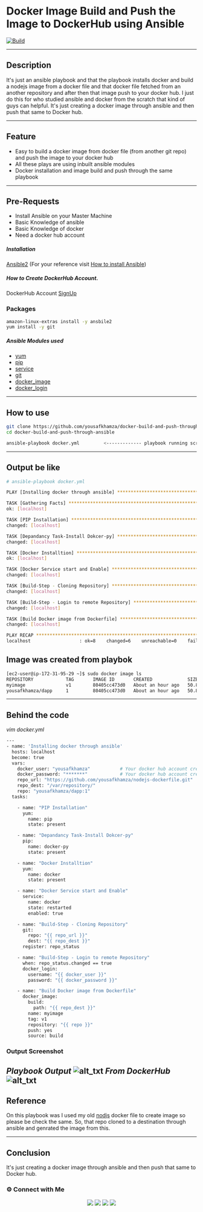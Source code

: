 # Docker Image Build and Push the Image to DockerHub using Ansible 
[![Build](https://travis-ci.org/joemccann/dillinger.svg?branch=master)](https://travis-ci.org/joemccann/dillinger)

---
## Description
It's just an ansible playbook and that the playbook installs docker and build a nodejs image from a docker file and that docker file fetched from an another repository and after then that image push to your docker hub. I just do this for who studied ansible and docker from the scratch that kind of guys can helpful. It's just creating a docker image through ansible and then push that same to Docker hub.

----
## Feature
- Easy to build a docker image from docker file (from another git repo) and push the image to your docker hub
- All these plays are using inbuilt ansible modules 
- Docker installation and image build and push through the same playbook

----
## Pre-Requests
- Install Ansible on your Master Machine
- Basic Knowledge of ansible
- Basic Knowledge of docker
- Need a docker hub account

##### Installation
[Ansible2](https://docs.ansible.com/ansible/2.3/index.html) (For your reference visit [How to install Ansible](https://docs.ansible.com/ansible/latest/installation_guide/intro_installation.html))

##### How to Create DockerHub Account.
DockerHub Account [SignUp]("https://hub.docker.com/signup")

### Packages 
```sh
amazon-linux-extras install -y ansbile2
yum install -y git
```

##### Ansible Modules used
- [yum](https://docs.ansible.com/ansible/latest/collections/ansible/builtin/yum_module.html) 
- [pip](https://docs.ansible.com/ansible/latest/collections/ansible/builtin/pip_module.html)
- [service](https://docs.ansible.com/ansible/latest/collections/ansible/builtin/service_module.html)
- [git](https://docs.ansible.com/ansible/latest/collections/ansible/builtin/git_module.html)
- [docker_image](https://docs.ansible.com/ansible/2.8/modules/docker_image_module.html)
- [docker_login](https://docs.ansible.com/ansible/2.9/modules/docker_login_module.html)
----
## How to use
```sh
git clone https://github.com/yousafkhamza/docker-build-and-push-through-ansible.git
cd docker-build-and-push-through-ansible
```
```sh
ansible-playbook docker.yml         <------------- playbook running script
```

----
## Output be like
```sh
# ansible-playbook docker.yml

PLAY [Installing docker through ansible] ************************************************************************************************

TASK [Gathering Facts] ******************************************************************************************************************
ok: [localhost]

TASK [PIP Installation] *****************************************************************************************************************
changed: [localhost]

TASK [Depandancy Task-Install Dokcer-py] ************************************************************************************************
changed: [localhost]

TASK [Docker Installtion] ***************************************************************************************************************
ok: [localhost]

TASK [Docker Service start and Enable] **************************************************************************************************
changed: [localhost]

TASK [Build-Step - Cloning Repository] **************************************************************************************************
changed: [localhost]

TASK [Build-Step - Login to remote Repository] ******************************************************************************************
changed: [localhost]

TASK [Build Docker image from Dockerfile] ***********************************************************************************************
changed: [localhost]

PLAY RECAP ******************************************************************************************************************************
localhost                  : ok=8    changed=6    unreachable=0    failed=0    skipped=0    rescued=0    ignored=0

```
## Image was created from playbok
```sh
[ec2-user@ip-172-31-95-29 ~]$ sudo docker image ls
REPOSITORY            TAG       IMAGE ID       CREATED             SIZE
myimage               v1        80405cc473d0   About an hour ago   50.8MB
yousafkhamza/dapp     1         80405cc473d0   About an hour ago   50.8MB
```

----
## Behind the code
_vim docker.yml_
```sh
---
- name: 'Installing docker through ansible'
  hosts: localhost
  become: true
  vars:
    docker_user: "yousafkhamza"           # Your docker hub account credentials here.
    docker_password: "*******"            # Your docker hub account credentials here.
    repo_url: "https://github.com/yousafkhamza/nodejs-dockerfile.git"
    repo_dest: "/var/repository/"
    repo: "yousafkhamza/dapp:1"
  tasks:

    - name: "PIP Installation"
      yum:
        name: pip
        state: present

    - name: "Depandancy Task-Install Dokcer-py"
      pip:
        name: docker-py
        state: present

    - name: "Docker Installtion"
      yum:
        name: docker
        state: present

    - name: "Docker Service start and Enable"
      service:
        name: docker
        state: restarted
        enabled: true

    - name: "Build-Step - Cloning Repository"
      git:
        repo: "{{ repo_url }}"
        dest: "{{ repo_dest }}"
      register: repo_status

    - name: "Build-Step - Login to remote Repository"
      when: repo_status.changed == true
      docker_login:
        username: "{{ docker_user }}"
        password: "{{ docker_password }}"

    - name: "Build Docker image from Dockerfile"
      docker_image:
        build:
          path: "{{ repo_dest }}"
        name: myimage
        tag: v1
        repository: "{{ repo }}"
        push: yes
        source: build
```

### Output Screenshot
_Playbook Output_
![alt_txt](https://i.ibb.co/BsFBSNh/Screenshot-2021-10-29-165629.png)
_From DockerHub_
![alt_txt](https://i.ibb.co/zr8Kt0C/Screenshot-2021-10-29-181256.png)
----

## Reference
On this playbook was I used my old [nodjs](https://github.com/yousafkhamza/nodejs-dockerfile)  docker file to create image so please be check the same. So, that repo cloned to a destination through ansible and genrated the image from this.

----
## Conclusion
It's just creating a docker image through ansible and then push that same to Docker hub.

### ⚙️ Connect with Me 

<p align="center">
<a href="mailto:yousaf.k.hamza@gmail.com"><img src="https://img.shields.io/badge/Gmail-D14836?style=for-the-badge&logo=gmail&logoColor=white"/></a>
<a href="https://www.linkedin.com/in/yousafkhamza"><img src="https://img.shields.io/badge/LinkedIn-0077B5?style=for-the-badge&logo=linkedin&logoColor=white"/></a> 
<a href="https://www.instagram.com/yousafkhamza"><img src="https://img.shields.io/badge/Instagram-E4405F?style=for-the-badge&logo=instagram&logoColor=white"/></a>
<a href="https://wa.me/%2B917736720639?text=This%20message%20from%20GitHub."><img src="https://img.shields.io/badge/WhatsApp-25D366?style=for-the-badge&logo=whatsapp&logoColor=white"/></a><br />
